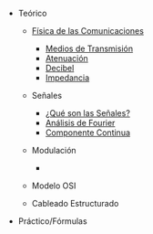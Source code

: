 - Teórico
    - [Física de las Comunicaciones](fisica_de_las_comunicaciones/introduccion.md)
		- [Medios de Transmisión](fisica_de_las_comunicaciones/medio_fisico_transmision.md)
        - [Atenuación](fisica_de_las_comunicaciones/atenuacion.md)
        - [Decibel](fisica_de_las_comunicaciones/decibel.md)
        - [Impedancia](fisica_de_las_comunicaciones/impedancia.md)

    - Señales

        - [¿Qué son las Señales?](seniales/seniales.md)
        - [Análisis de Fourier](seniales/analisis_fourier.md)
        - [Componente Continua](seniales/componente_continua.md)

    - Modulación

        - 

    - Modelo OSI

    - Cableado Estructurado

- Práctico/Fórmulas
